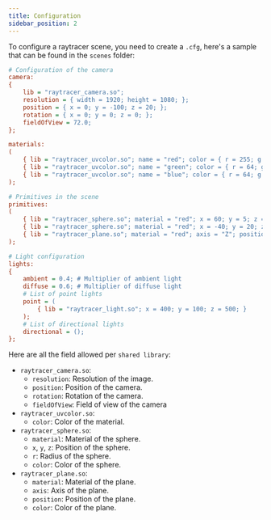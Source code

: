```yaml
---
title: Configuration
sidebar_position: 2
---
```


To configure a raytracer scene, you need to create a `.cfg`, here's a sample that can be found in the `scenes` folder:

```cfg title="default.cfg"
# Configuration of the camera
camera:
{
    lib = "raytracer_camera.so";
    resolution = { width = 1920; height = 1080; };
    position = { x = 0; y = -100; z = 20; };
    rotation = { x = 0; y = 0; z = 0; };
    fieldOfView = 72.0;
};

materials:
(
    { lib = "raytracer_uvcolor.so"; name = "red"; color = { r = 255; g = 64; b = 64; }; },
    { lib = "raytracer_uvcolor.so"; name = "green"; color = { r = 64; g = 255; b = 64; }; },
    { lib = "raytracer_uvcolor.so"; name = "blue"; color = { r = 64; g = 64; b = 255; }; }
);

# Primitives in the scene
primitives:
(
    { lib = "raytracer_sphere.so"; material = "red"; x = 60; y = 5; z = 40; r = 25; color = { r = 255; g = 64; b = 64; }; },
    { lib = "raytracer_sphere.so"; material = "red"; x = -40; y = 20; z = -10; r = 35; color = { r = 64; g = 255; b = 64; }; },
    { lib = "raytracer_plane.so"; material = "red"; axis = "Z"; position = -20; color = { r = 64; g = 64; b = 255; }; }
);

# Light configuration
lights:
{
    ambient = 0.4; # Multiplier of ambient light
    diffuse = 0.6; # Multiplier of diffuse light
    # List of point lights
    point = (
        { lib = "raytracer_light.so"; x = 400; y = 100; z = 500; }
    );
    # List of directional lights
    directional = ();
};
```

Here are all the field allowed per `shared library`:

- `raytracer_camera.so`:
    - `resolution`: Resolution of the image.
    - `position`: Position of the camera.
    - `rotation`: Rotation of the camera.
    - `fieldOfView`: Field of view of the camera
- `raytracer_uvcolor.so`:
    - `color`: Color of the material.
- `raytracer_sphere.so`:
    - `material`: Material of the sphere.
    - `x`, `y`, `z`: Position of the sphere.
    - `r`: Radius of the sphere.
    - `color`: Color of the sphere.
- `raytracer_plane.so`:
    - `material`: Material of the plane.
    - `axis`: Axis of the plane.
    - `position`: Position of the plane.
    - `color`: Color of the plane.
